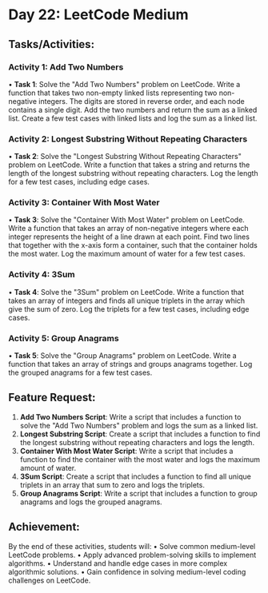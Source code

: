 # Day 22: LeetCode Medium
## Tasks/Activities:
### Activity 1: Add Two Numbers
• **Task 1**: Solve the "Add Two Numbers" problem on LeetCode. Write a function that takes two non-empty linked lists representing two non-negative integers. The digits are stored in reverse order, and each node contains a single digit. Add the two numbers and return the sum as a linked list. Create a few test cases with linked lists and log the sum as a linked list.
### Activity 2: Longest Substring Without Repeating Characters
• **Task 2**: Solve the "Longest Substring Without Repeating Characters" problem on LeetCode. Write a function that takes a string and returns the length of the longest substring without repeating characters. Log the length for a few test cases, including edge cases.
### Activity 3: Container With Most Water
• **Task 3**: Solve the "Container With Most Water" problem on LeetCode. Write a function that takes an array of non-negative integers where each integer represents the height of a line drawn at each point. Find two lines that together with the x-axis form a container, such that the container holds the most water. Log the maximum amount of water for a few test cases.
### Activity 4: 3Sum
• **Task 4**: Solve the "3Sum" problem on LeetCode. Write a function that takes an array of integers and finds all unique triplets in the array which give the sum of zero. Log the triplets for a few test cases, including edge cases.
### Activity 5: Group Anagrams
• **Task 5**: Solve the "Group Anagrams" problem on LeetCode. Write a function that takes an array of strings and groups anagrams together. Log the grouped anagrams for a few test cases.
## Feature Request:
1. **Add Two Numbers Script**: Write a script that includes a function to solve the "Add Two Numbers" problem and logs the sum as a linked list.
2. **Longest Substring Script**: Create a script that includes a function to find the longest substring without repeating characters and logs the length.
3. **Container With Most Water Script**: Write a script that includes a function to find the container with the most water and logs the maximum amount of water.
4. **3Sum Script**: Create a script that includes a function to find all unique triplets in an array that sum to zero and logs the triplets.
5. **Group Anagrams Script**: Write a script that includes a function to group anagrams and logs the grouped anagrams.
## Achievement:
By the end of these activities, students will:
• Solve common medium-level LeetCode problems.
• Apply advanced problem-solving skills to implement algorithms.
• Understand and handle edge cases in more complex algorithmic solutions.
• Gain confidence in solving medium-level coding challenges on LeetCode.
